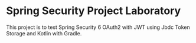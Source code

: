 # Spring Security Project Laboratory

This project is to test Spring Security 6 OAuth2 with JWT using Jbdc Token Storage and Kotlin with Gradle.
